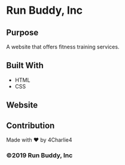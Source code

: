 # Run Buddy, Inc

## Purpose
A website that offers fitness training services. 

## Built With
* HTML
* CSS

## Website


## Contribution
Made with ❤️ by 4Charlie4

### ©️2019 Run Buddy, Inc 
